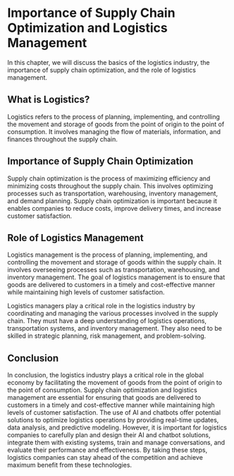 Importance of Supply Chain Optimization and Logistics Management
=========================================================================================================

In this chapter, we will discuss the basics of the logistics industry, the importance of supply chain optimization, and the role of logistics management.

What is Logistics?
------------------

Logistics refers to the process of planning, implementing, and controlling the movement and storage of goods from the point of origin to the point of consumption. It involves managing the flow of materials, information, and finances throughout the supply chain.

Importance of Supply Chain Optimization
---------------------------------------

Supply chain optimization is the process of maximizing efficiency and minimizing costs throughout the supply chain. This involves optimizing processes such as transportation, warehousing, inventory management, and demand planning. Supply chain optimization is important because it enables companies to reduce costs, improve delivery times, and increase customer satisfaction.

Role of Logistics Management
----------------------------

Logistics management is the process of planning, implementing, and controlling the movement and storage of goods within the supply chain. It involves overseeing processes such as transportation, warehousing, and inventory management. The goal of logistics management is to ensure that goods are delivered to customers in a timely and cost-effective manner while maintaining high levels of customer satisfaction.

Logistics managers play a critical role in the logistics industry by coordinating and managing the various processes involved in the supply chain. They must have a deep understanding of logistics operations, transportation systems, and inventory management. They also need to be skilled in strategic planning, risk management, and problem-solving.

Conclusion
----------

In conclusion, the logistics industry plays a critical role in the global economy by facilitating the movement of goods from the point of origin to the point of consumption. Supply chain optimization and logistics management are essential for ensuring that goods are delivered to customers in a timely and cost-effective manner while maintaining high levels of customer satisfaction. The use of AI and chatbots offer potential solutions to optimize logistics operations by providing real-time updates, data analysis, and predictive modeling. However, it is important for logistics companies to carefully plan and design their AI and chatbot solutions, integrate them with existing systems, train and manage conversations, and evaluate their performance and effectiveness. By taking these steps, logistics companies can stay ahead of the competition and achieve maximum benefit from these technologies.
